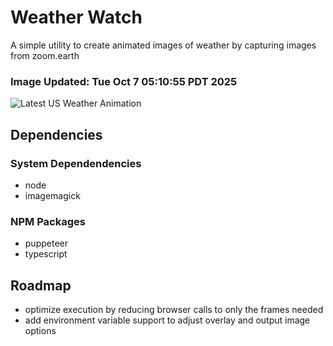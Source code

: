 # Weather Watch

A simple utility to create animated images of weather by capturing images from zoom.earth

### Image Updated: Tue Oct  7 05:10:55 PDT 2025

![Latest US Weather Animation](animations/2025-10-07.webp)

## Dependencies
### System Dependendencies
* node
* imagemagick
### NPM Packages
* puppeteer
* typescript

## Roadmap
* optimize execution by reducing browser calls to only the frames needed
* add environment variable support to adjust overlay and output image options
